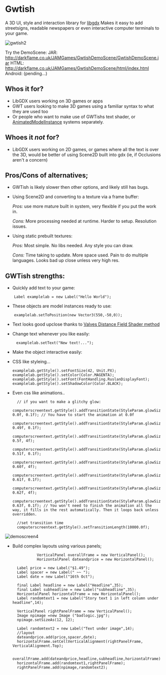 # Gwtish
A 3D UI, style and interaction library for [libgdx](https://libgdx.badlogicgames.com/)
Makes it easy to add streetsigns, readable newspapers or even interactive computer terminals to your game.

![gwtish2](https://user-images.githubusercontent.com/10658173/29994850-47d93010-8fda-11e7-9226-30c7c92f7817.jpg)

Try the DemoScene:
JAR:
http://darkflame.co.uk/JAMGames/GwtishDemoScene/GwtishDemoScene.jar
HTML:
http://darkflame.co.uk/JAMGames/GwtishDemoScene/html/index.html
Android:
(pending...)

## **Whos it for?**
- LibGDX users working on 3D games or apps
- GWT users looking to make 3D games using a familiar syntax to what they are used too
- Or people who want to make use of GWTishs text shader, or [AnimatedModelInstance](https://github.com/ThomasWrobel/Gwtish/wiki/AnimatedModelInstance) systems separately. 

## Whoes it _not_  for?
- LibGDX users working on 2D games, or games where all the text is over the 3D, would be better of using Scene2D built into gdx
(ie, if Occlusions aren't a concern)

## **Pros/Cons of alternatives;**
- GWTish is likely slower then other options, and likely still has bugs.

- Using Scene2D and converting to a texture via a frame buffer:

   _Pros:_  use more mature built in system, very flexible if you put the work in.

   _Cons:_  More processing needed at runtime. Harder to setup. Resolution issues.

- Using static prebuilt textures:

   _Pros:_  Most simple. No libs needed. Any style you can draw.

   _Cons:_  Time taking to update. More space used. Pain to do multiple languages. Looks bad up close unless very high res.


## **GWTish strengths:**

- Quickly add text to your game:

`    Label examplelab = new Label("Hello World");`		

- These objects are model instances ready to use:

`    examplelab.setToPosition(new Vector3(550,-50,0));`

- Text looks good upclose thanks to [Valves Distance Field Shader method](http://www.valvesoftware.com/publications/2007/SIGGRAPH2007_AlphaTestedMagnification.pdf)

- Change text whenever you like easily:

`     examplelab.setText("New text!...");`

- Make the object interactive easily:

- CSS like styleing...

   ` examplelab.getStyle().setFontSize(42, Unit.PX); `
    `examplelab.getStyle().setColor(Color.MAGENTA);`
    `examplelab.getStyle().setFont(FontHandling.RuslanDisplayFont);`
    `examplelab.getStyle().setShadowColor(Color.BLACK); `
    
- Even css like animations..

		// if you want to make a glitchy glow:
		computerscreentext.getStyle().addTransitionState(StyleParam.glowSize, 0.0f, 0.1f); // You have to start the animation at 0.0f
		computerscreentext.getStyle().addTransitionState(StyleParam.glowSize, 0.49f, 0.1f);
		computerscreentext.getStyle().addTransitionState(StyleParam.glowSize, 0.5f, 4f);
		computerscreentext.getStyle().addTransitionState(StyleParam.glowSize, 0.51f, 0.1f);
		computerscreentext.getStyle().addTransitionState(StyleParam.glowSize, 0.60f, 4f);
		computerscreentext.getStyle().addTransitionState(StyleParam.glowSize, 0.61f, 0.1f);
		computerscreentext.getStyle().addTransitionState(StyleParam.glowSize, 0.62f, 4f);
		computerscreentext.getStyle().addTransitionState(StyleParam.glowSize, 0.63f, 0.1f); // You won't need to finish the animation all the way, it fills in the rest automatically. Then it loops back unless overridden.
	
		//set transition time	
		computerscreentext.getStyle().setTransitionLength(10000.0f);
![demoscreen4](https://user-images.githubusercontent.com/10658173/29994864-aee756f6-8fda-11e7-9c7c-2eb1e5c01760.gif)		

    
- Build complex layouts using various panels;

                 VerticalPanel overallFrame = new VerticalPanel();
                 HorizontalPanel dateandprice = new HorizontalPanel();

		Label price = new Label("$1.49");
		Label spacer = new Label(" ~~ ");		
		Label date = new Label("16th Oct");

		final Label headline = new Label("Headline",35);
		final Label subheadline = new Label("subheadline",35);
		HorizontalPanel horizontalFrame = new HorizontalPanel();
		Label randomtext1 = new Label("Story text 1 in left column under headline",14);

		VerticalPanel rightPanelFrame = new VerticalPanel();
		Image npimage =new Image ("badlogic.jpg");
		npimage.setSizeAs(12, 12);

		Label randomtext2 = new Label("Text under image",14);
		//layout
		dateandprice.add(price,spacer,date);
		horizontalFrame.setCellVerticalAlignment(rightPanelFrame, VerticalAlignment.Top);

		overallFrame.add(dateandprice,headline,subheadline,horizontalFrame);
		horizontalFrame.add(randomtext1,rightPanelFrame);
		rightPanelFrame.add(npimage,randomtext2);


